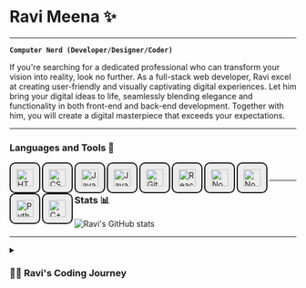 # Ravi Meena ✨

---

**`Computer Nerd (Developer/Designer/Coder)`**

If you're searching for a dedicated professional who can transform your vision into reality, look no further. As a full-stack web developer, Ravi excel at creating user-friendly and visually captivating digital experiences. Let him bring your digital ideas to life, seamlessly blending elegance and functionality in both front-end and back-end development. Together with him, you will create a digital masterpiece that exceeds your expectations.

---

### Languages and Tools 🧰

<div>
    <img align="left" alt="HTML" width="30px" style="padding:10px;background-color:#ececec;border:2px solid #121212;border-radius:10px" src="https://cdn.jsdelivr.net/gh/devicons/devicon/icons/html5/html5-plain.svg" />
    <img align="left" alt="CSS" width="30px" style="padding:10px;background-color:#ececec;border:2px solid #121212;border-radius:10px" src="https://cdn.jsdelivr.net/gh/devicons/devicon/icons/css3/css3-plain.svg" />
    <img align="left" alt="JavaScript" width="30px" style="padding:10px;background-color:#ececec;border:2px solid #121212;border-radius:10px" src="https://cdn.jsdelivr.net/gh/devicons/devicon/icons/javascript/javascript-plain.svg" />
    <img align="left" alt="JavaScript" width="30px" style="padding:10px;background-color:#ececec;border:2px solid #121212;border-radius:10px" src="https://cdn.jsdelivr.net/gh/devicons/devicon/icons/sass/sass-original.svg" />
    <img align="left" alt="Git" width="30px" style="padding:10px;background-color:#ececec;border:2px solid #121212;border-radius:10px" src="https://cdn.jsdelivr.net/gh/devicons/devicon/icons/git/git-original.svg" />
    <img align="left" alt="React" width="30px" style="padding:10px;background-color:#ececec;border:2px solid #121212;border-radius:10px" src="https://cdn.jsdelivr.net/gh/devicons/devicon/icons/react/react-original.svg" />
    <img align="left" alt="NodeJS" width="30px" style="padding:10px;background-color:#ececec;border:2px solid #121212;border-radius:10px" src="https://cdn.jsdelivr.net/gh/devicons/devicon/icons/nodejs/nodejs-original.svg" />
    <img align="left" alt="NodeJS" width="30px" style="padding:10px;background-color:#ececec;border:2px solid #121212;border-radius:10px" src="https://cdn.jsdelivr.net/gh/devicons/devicon/icons/mongodb/mongodb-original.svg" />
    <img align="left" alt="Python" width="30px" style="padding:10px;background-color:#ececec;border:2px solid #121212;border-radius:10px" src="https://cdn.jsdelivr.net/gh/devicons/devicon/icons/python/python-plain.svg" />
    <img align="left" alt="C++" width="30px" style="padding:10px;background-color:#ececec;border:2px solid #121212;border-radius:10px" src="https://cdn.jsdelivr.net/gh/devicons/devicon/icons/cplusplus/cplusplus-line.svg" />
</div>
<br>

---

### Stats 📊

![Ravi's GitHub stats](https://github-readme-stats.vercel.app/api?username=skykingravi&show_icons=true&theme=dracula)

---

<details>
 <summary><h3>👨‍💻 Ravi's Coding Journey</h3></summary>A passionate full stack web developer and UI/UX designer. Ravi discovered the world of HTML, CSS, and JavaScript as a mere computer subject back in his 6th grade. Little did he know, that those initial interactions with code would evolve into such an unwavering dedication and an unquenchable thirst for knowledge. During Ravi's initial college years, he discovered the true potential of these technologies and fully embraced them. Today, Ravi possesses a comprehensive skill set in both front-end and back-end web development. His creativity and attention to details make him a skilled UI/UX designer as well.

[website]: https://ravis-portfolio.vercel.app
